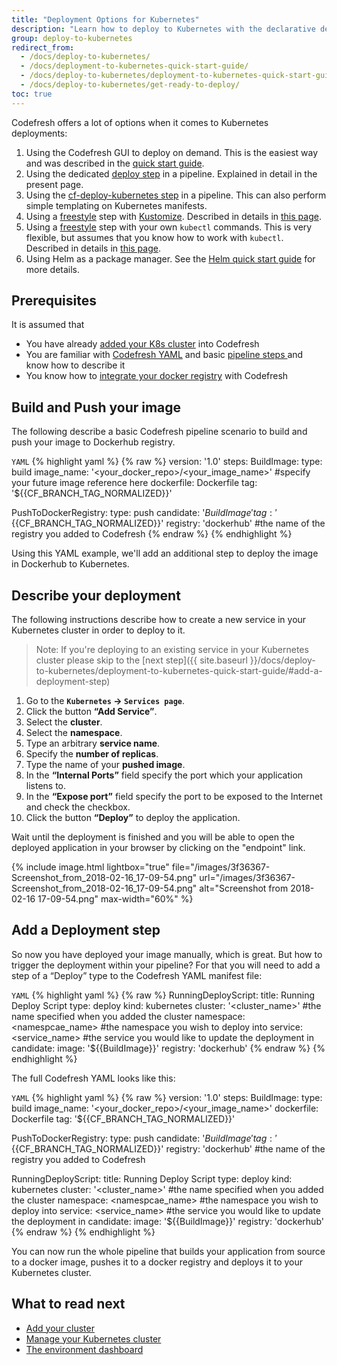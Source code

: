```yaml
---
title: "Deployment Options for Kubernetes"
description: "Learn how to deploy to Kubernetes with the declarative deploy step"
group: deploy-to-kubernetes
redirect_from:
  - /docs/deploy-to-kubernetes/
  - /docs/deployment-to-kubernetes-quick-start-guide/
  - /docs/deploy-to-kubernetes/deployment-to-kubernetes-quick-start-guide/
  - /docs/deploy-to-kubernetes/get-ready-to-deploy/
toc: true
---
```


Codefresh offers a lot of options when it comes to Kubernetes deployments:

1. Using the Codefresh GUI to deploy on demand. This is the easiest way and was described in the [quick start guide]({{site.baseurl}}/docs/getting-started/deployment-to-kubernetes-quick-start-guide/).
1. Using the dedicated [deploy step]({{site.baseurl}}/docs/codefresh-yaml/steps/deploy/) in a pipeline. Explained in detail in the present page.
1. Using the [cf-deploy-kubernetes step]({{site.baseurl}}/docs/deploy-to-kubernetes/kubernetes-templating/) in a pipeline. This can also perform simple templating on Kubernetes manifests.
1. Using a [freestyle]({{site.baseurl}}/docs/codefresh-yaml/steps/freestyle/) step with [Kustomize](https://kustomize.io). Described in details in [this page]({{site.baseurl}}/docs/yaml-examples/examples/deploy-with-kustomize).
1. Using a [freestyle]({{site.baseurl}}/docs/codefresh-yaml/steps/freestyle/) step with your own `kubectl` commands. This is very flexible, but assumes that you know how to work with `kubectl`. Described in details in [this page]({{site.baseurl}}/docs/deploy-to-kubernetes/custom-kubectl-commands/).
1. Using Helm as a package manager. See the [Helm quick start guide]({{site.baseurl}}/docs/getting-started/helm-quick-start-guide/) for more details.

## Prerequisites

It is assumed that
  - You have already [added your K8s cluster]({{site.baseurl}}/docs/deploy-to-kubernetes/add-kubernetes-cluster/) into Codefresh
  - You are familiar with [Codefresh YAML]({{site.baseurl}}/docs/codefresh-yaml/what-is-the-codefresh-yaml/) and basic [pipeline steps ]({{site.baseurl}}/docs/codefresh-yaml/steps/)and know how to describe it
  - You know how to [integrate your docker registry]({{site.baseurl}}/docs/docker-registries/external-docker-registries/) with Codefresh
  
## Build and Push your image
The following describe a basic Codefresh pipeline scenario to build and push your image to Dockerhub registry.
  
  `YAML`
{% highlight yaml %}
{% raw %}
version: '1.0'
steps:
  BuildImage:
    type: build
    image_name: '<your_docker_repo>/<your_image_name>' #specify your future image reference here
    dockerfile: Dockerfile
    tag: '${{CF_BRANCH_TAG_NORMALIZED}}'
    
  PushToDockerRegistry:
    type: push
    candidate: '${{BuildImage}}'
    tag: '${{CF_BRANCH_TAG_NORMALIZED}}'
    registry: 'dockerhub' #the name of the registry you added to Codefresh
{% endraw %}
{% endhighlight %}

Using this YAML example, we'll add an additional step to deploy the image in Dockerhub to Kubernetes.

## Describe your deployment
The following instructions describe how to create a new service in your Kubernetes cluster in order to deploy to it.
>Note: If you're deploying to an existing service in your Kubernetes cluster please skip to the [next step]({{ site.baseurl }}/docs/deploy-to-kubernetes/deployment-to-kubernetes-quick-start-guide/#add-a-deployment-step)


 1. Go to the **`Kubernetes` &#8594; `Services page`**.
 1. Click the button **“Add Service”**.
 1. Select the **cluster**.
 1. Select the **namespace**.
 1. Type an arbitrary **service name**.
 1. Specify the **number of replicas**.
 1. Type the name of your **pushed image**.
 1. In the **“Internal Ports”** field specify the port which your application listens to.
 1. In the **“Expose port”** field specify the port to be exposed to the Internet and check the checkbox.
 1. Click the button **“Deploy”** to deploy the application.
  
Wait until the deployment is finished and you will be able to open the deployed application in your browser by clicking on the "endpoint" link.

{% include image.html 
lightbox="true" 
file="/images/3f36367-Screenshot_from_2018-02-16_17-09-54.png" 
url="/images/3f36367-Screenshot_from_2018-02-16_17-09-54.png" 
alt="Screenshot from 2018-02-16 17-09-54.png" 
max-width="60%" 
%}

## Add a Deployment step
So now you have deployed your image manually, which is great. But how to trigger the deployment within your pipeline? For that you will need to add a step of a “Deploy” type to the Codefresh YAML manifest file:

  `YAML`
{% highlight yaml %}
{% raw %}
RunningDeployScript:
    title: Running Deploy Script
    type: deploy
    kind: kubernetes
    cluster: '<cluster_name>' #the name specified when you added the cluster
    namespace: <namespcae_name> #the namespace you wish to deploy into
    service: <service_name> #the service you would like to update the deployment in
    candidate:
      image: '${{BuildImage}}'
      registry: 'dockerhub'
{% endraw %}
{% endhighlight %}

The full Codefresh YAML looks like this:

  `YAML`
{% highlight yaml %}
{% raw %}
version: '1.0'
steps:
  BuildImage:
    type: build
    image_name: '<your_docker_repo>/<your_image_name>'
    dockerfile: Dockerfile
    tag: '${{CF_BRANCH_TAG_NORMALIZED}}'
    
  PushToDockerRegistry:
    type: push
    candidate: '${{BuildImage}}'
    tag: '${{CF_BRANCH_TAG_NORMALIZED}}'
    registry: 'dockerhub' #the name of the registry you added to Codefresh
    
  RunningDeployScript:
    title: Running Deploy Script
    type: deploy
    kind: kubernetes
    cluster: '<cluster_name>' #the name specified when you added the cluster
    namespace: <namespcae_name> #the namespace you wish to deploy into
    service: <service_name> #the service you would like to update the deployment in
    candidate:
      image: '${{BuildImage}}'
      registry: 'dockerhub'
{% endraw %}
{% endhighlight %}

You can now run the whole pipeline that builds your application from source to a docker image, pushes it to a docker registry and deploys it to your Kubernetes cluster.

## What to read next

- [Add your cluster]({{site.baseurl}}/docs/deploy-to-kubernetes/add-kubernetes-cluster/)
- [Manage your Kubernetes cluster]({{site.baseurl}}/docs/deploy-to-kubernetes/manage-kubernetes/)
- [The environment dashboard]({{site.baseurl}}/docs/deploy-to-kubernetes/environment-dashboard/)